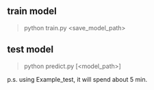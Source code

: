 ## train model
> python train.py <folderpath> <save_model_path>

## test model
> python predict.py <folderpath> [<model_path>]

p.s. using Example_test, it will spend about 5 min.
